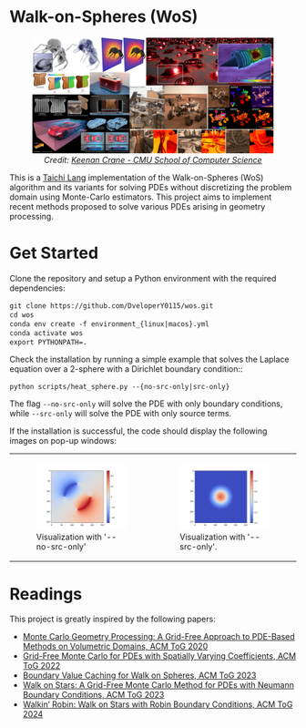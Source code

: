# Walk-on-Spheres (WoS)

<figure>
    <p align="center">
        <img src="./media/teaser_small.png", width="768px">
        <br><em>Credit: <a href="https://www.cs.cmu.edu/~kmcrane/">Keenan Crane - CMU School of Computer Science</a></em>
    </p>
</figure>


This is a [Taichi Lang](https://www.taichi-lang.org) implementation of the Walk-on-Spheres (WoS) algorithm and its variants for solving PDEs without discretizing the problem domain using Monte-Carlo estimators.
This project aims to implement recent methods proposed to solve various PDEs arising in geometry processing.

# Get Started

Clone the repository and setup a Python environment with the required dependencies:
```
git clone https://github.com/DveloperY0115/wos.git
cd wos
conda env create -f environment_{linux|macos}.yml
conda activate wos
export PYTHONPATH=.
```

Check the installation by running a simple example that solves the Laplace equation over a 2-sphere with a Dirichlet boundary condition::
```
python scripts/heat_sphere.py --{no-src-only|src-only}
```
The flag `--no-src-only` will solve the PDE with only boundary conditions, while `--src-only` will solve the PDE with only source terms.

If the installation is successful, the code should display the following images on pop-up windows:
<table>
    <tr>
        <td>
            <figure>
                <img src="./media/example_heat_bd-only.png", width="378px">
                <figcaption>Visualization with '--no-src-only'</figcaption>
            </figure>
        </td>
        <td>
            <figure>
                <img src="./media/example_heat_src-only.png", width="378px">
                <figcaption>Visualization with '--src-only'.</figcaption>
            </figure>
        </td>
    </tr>
</table>
<!-- <figure>
    <img src="./media/example_heat.png", width="378px">
</figure> -->


# Readings
This project is greatly inspired by the following papers:
- [Monte Carlo Geometry Processing: A Grid-Free Approach to PDE-Based Methods on Volumetric Domains, ACM ToG 2020](https://dl.acm.org/doi/abs/10.1145/3386569.3392374)
- [Grid-Free Monte Carlo for PDEs with Spatially Varying Coefficients, ACM ToG 2022](https://dl.acm.org/doi/abs/10.1145/3528223.3530134)
- [Boundary Value Caching for Walk on Spheres, ACM ToG 2023](https://dl.acm.org/doi/abs/10.1145/3592400)
- [Walk on Stars: A Grid-Free Monte Carlo Method for PDEs with Neumann Boundary Conditions, ACM ToG 2023](https://dl.acm.org/doi/abs/10.1145/3592398)
- [Walkin’ Robin: Walk on Stars with Robin Boundary Conditions, ACM ToG 2024](http://www.rohansawhney.io/WoStRobin.pdf)
